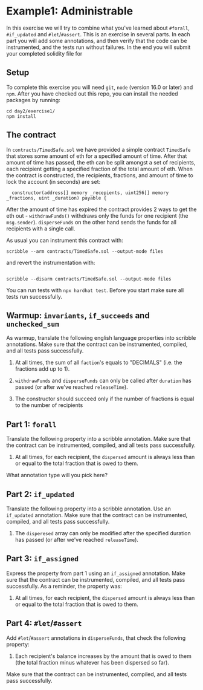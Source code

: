 # Example1: Administrable

In this exercise we will try to combine what you've learned about `#forall`,
`#if_updated` and `#let`/`#assert`.  This is an exercise in several parts. In
each part you will add some annotations, and then verify that the code can be
instrumented, and the tests run without failures. In the end you will submit your completed solidity file for 

## Setup

To complete this exercise you will need `git`, `node` (version 16.0 or later) and `npm`.
After you have checked out this repo, you can install the needed packages by running:

```
cd day2/exercise1/
npm install
```

## The contract 

In `contracts/TimedSafe.sol` we have provided a simple contract `TimedSafe` that stores some amount of eth for a specified amount of time. After that amount of time has passed, the eth can be split amongst a set of recipients, each recipient getting a specified fraction of the total amount of eth. When the contract is constructed, the recipients, fractions, and amount of time to lock the account (in seconds) are set:

```
  constructor(address[] memory _recepients, uint256[] memory _fractions, uint _duration) payable {
```

After the amount of time has expired the contract provides 2 ways to get the eth out - `withdrawFunds()` withdraws only the funds for one recipient (the `msg.sender`). `disperseFunds` on the other hand sends the funds for all recipients with a single call.

As usual you can instrument this contract with:

```
scribble --arm contracts/TimedSafe.sol --output-mode files
```

and revert the instrumentation with:

```

scribble --disarm contracts/TimedSafe.sol --output-mode files
```

You can run tests with `npx hardhat test`. Before you start make sure all tests run successfully.

## Warmup: `invariants`, `if_succeeds` and `unchecked_sum`

As warmup, translate the following english language properties into scribble annotations. Make sure that the contract can be instrumented, compiled, and all tests pass successfully.

1. At all times, the sum of all `faction`'s equals to "DECIMALS" (i.e. the fractions add up to 1).

2. `withdrawFunds` and `disperseFunds` can only be called after `duration` has passed (or after we've reached `releaseTime`).

3. The constructor should succeed only if the number of fractions is equal to the number of recipients 


## Part 1: `forall`

Translate the following property into a scribble annotation. Make sure that the contract can be instrumented, compiled, and all tests pass successfully.

1. At all times, for each recipient, the `dispersed` amount is always less than or equal to the total fraction that is owed to them.

What annotation type will you pick here?

## Part 2: `if_updated`

Translate the following property into a scribble annotation. Use an `if_updated` annotation. Make sure that the contract can be instrumented, compiled, and all tests pass successfully.

1. The `disperesed` array can only be modified after the specified duration has passed (or after we've reached `releaseTime`).


## Part 3: `if_assigned`

Express the property from part 1 using an `if_assigned` annotation. Make sure that the contract can be instrumented, compiled, and all tests pass successfully. As a reminder, the property was:

1. At all times, for each recipient, the `dispersed` amount is always less than or equal to the total fraction that is owed to them.

## Part 4: `#let`/`#assert`

Add `#let`/`#assert` annotations in `disperseFunds`, that check the following property:

1. Each recipient's balance increases by the amount that is owed to them (the total fraction minus whatever has been dispersed so far).

Make sure that the contract can be instrumented, compiled, and all tests pass successfully.